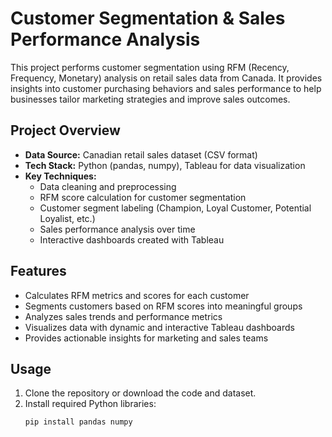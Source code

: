 # Customer Segmentation & Sales Performance Analysis

This project performs customer segmentation using RFM (Recency, Frequency, Monetary) analysis on retail sales data from Canada. It provides insights into customer purchasing behaviors and sales performance to help businesses tailor marketing strategies and improve sales outcomes.

## Project Overview

- **Data Source:** Canadian retail sales dataset (CSV format)
- **Tech Stack:** Python (pandas, numpy), Tableau for data visualization
- **Key Techniques:**
  - Data cleaning and preprocessing
  - RFM score calculation for customer segmentation
  - Customer segment labeling (Champion, Loyal Customer, Potential Loyalist, etc.)
  - Sales performance analysis over time
  - Interactive dashboards created with Tableau

## Features

- Calculates RFM metrics and scores for each customer
- Segments customers based on RFM scores into meaningful groups
- Analyzes sales trends and performance metrics
- Visualizes data with dynamic and interactive Tableau dashboards
- Provides actionable insights for marketing and sales teams

## Usage

1. Clone the repository or download the code and dataset.
2. Install required Python libraries:
   ```bash
   pip install pandas numpy

